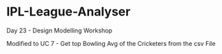 # IPL-League-Analyser
Day 23 - Design Modelling Workshop

Modified to UC 7 - Get top Bowling Avg of the Cricketers from the csv File